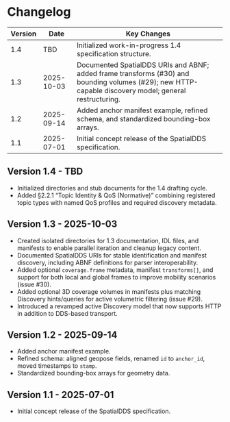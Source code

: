 # Changelog

| Version | Date       | Key Changes |
|---------|------------|-------------|
| 1.4     | TBD        | Initialized work-in-progress 1.4 specification structure. |
| 1.3     | 2025-10-03 | Documented SpatialDDS URIs and ABNF; added frame transforms (#30) and bounding volumes (#29); new HTTP-capable discovery model; general restructuring. |
| 1.2     | 2025-09-14 | Added anchor manifest example, refined schema, and standardized bounding-box arrays. |
| 1.1     | 2025-07-01 | Initial concept release of the SpatialDDS specification. |

## Version 1.4 - TBD

- Initialized directories and stub documents for the 1.4 drafting cycle.
- Added §2.2.1 “Topic Identity & QoS (Normative)” combining registered topic types with named QoS profiles and required discovery metadata.

## Version 1.3 - 2025-10-03

- Created isolated directories for 1.3 documentation, IDL files, and manifests to enable parallel iteration and cleanup legacy content.
- Documented SpatialDDS URIs for stable identification and manifest discovery, including ABNF definitions for parser interoperability.
- Added optional `coverage.frame` metadata, manifest `transforms[]`, and support for both local and global frames to improve mobility scenarios (issue #30).
- Added optional 3D coverage volumes in manifests plus matching Discovery hints/queries for active volumetric filtering (issue #29).
- Introduced a revamped active Discovery model that now supports HTTP in addition to DDS-based transport.

## Version 1.2 - 2025-09-14

- Added anchor manifest example.
- Refined schema: aligned geopose fields, renamed `id` to `anchor_id`, moved timestamps to `stamp`.
- Standardized bounding-box arrays for geometry data.

## Version 1.1 - 2025-07-01

- Initial concept release of the SpatialDDS specification.
